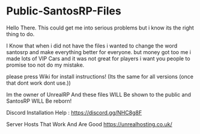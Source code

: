# Public-SantosRP-Files
Hello There. This could get me into serious problems but i know its the right thing to do.

I Know that when i did not have the files i wanted to change the word santosrp and make everything better for everyone.
but money got too me i made lots of VIP Cars and it was not great for players i want you people to promise too not do my mistake.

please press Wiki for install instructions! (Its the same for all versions (once that dont work dont use.))

Im the owner of UnrealRP And these files WILL Be shown to the public and SantosRP WILL Be reborn!

Discord Installation Help : https://discord.gg/NHC8g8F

Server Hosts That Work And Are Good https://unrealhosting.co.uk/
